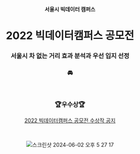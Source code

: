 <h4 align='center'> 서울시 빅데이터 캠퍼스 </h4>

<h1 align='center'> 2022 빅데이터캠퍼스 공모전 </h1>

<h3 align='center'> 서울시 차 없는 거리 효과 분석과 우선 입지 선정 </h3>

<h3 align='center'> 🚘 </h3>

<div align='center'>

&nbsp;  

<h3 align='center'> 🏆우수상🏆 </h3>


<div align='center'>

<a href="https://bigdata.seoul.go.kr/noti/selectNoti.do?r_id=P260&bbs_seq=612&ac_type=A1&sch_type=&sch_text=차+없는&currentPage=1"> 2022 빅데이터캠퍼스 공모전 수상작 공지</a>

</div>


&nbsp;  

![스크린샷 2024-06-02 오후 5 27 17](https://github.com/yeoniiii/Car-free-street-Analytics/assets/76769871/45348766-492d-436c-a56a-e1ca26499a64)

